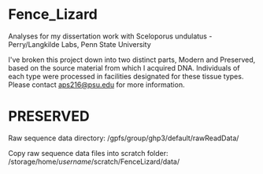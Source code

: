 # Fence_Lizard
Analyses for my dissertation work with Sceloporus undulatus - Perry/Langkilde Labs, Penn State University

I've broken this project down into two distinct parts, Modern and Preserved, based on the source material from which I acquired DNA. Individuals of each type were processed in facilities designated for these tissue types. Please contact aps216@psu.edu for more information.

# PRESERVED
Raw sequence data directory: /gpfs/group/ghp3/default/rawReadData/

Copy raw sequence data files into scratch folder: /storage/home/*username*/scratch/FenceLizard/data/
